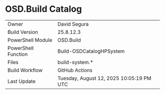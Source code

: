 ﻿# OSD.Build Catalog

| | |
|-|-|
| Owner | David Segura |
| Build Version | 25.8.12.3 |
| PowerShell Module | OSD.Build |
| PowerShell Function | Build-OSDCatalogHPSystem |
| Files | build-system.* |
| Build Workflow | GitHub Actions |
| Last Update | Tuesday, August 12, 2025 10:05:19 PM UTC |
